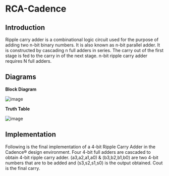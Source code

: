 # RCA-Cadence
## Introduction
Ripple carry adder is a combinational logic circuit used for the purpose of adding two n-bit binary numbers. It is also known as n-bit parallel adder. It is constructed by cascading n full adders in series. The carry out of the first stage is fed to the carry in of the next stage. n-bit ripple carry adder requires N full adders.  
## Diagrams
**Block Diagram**

![image](https://user-images.githubusercontent.com/61982410/144753732-5bd5aa36-73a1-4b7f-a5c5-fde942969484.png)

**Truth Table**

![image](https://user-images.githubusercontent.com/61982410/144753710-b81ce173-710b-42ed-9841-47bbac2083a9.png)

## Implementation 
Following is the final implementation of a 4-bit Ripple Carry Adder in the Cadence® design environment. Four 4-bit full adders are cascaded to obtain 4-bit ripple carry adder. (a3,a2,a1,a0) & (b3,b2,b1,b0) are two 4-bit numbers that are to be added and (s3,s2,s1,s0) is the output obtained. Cout is the final carry.  

